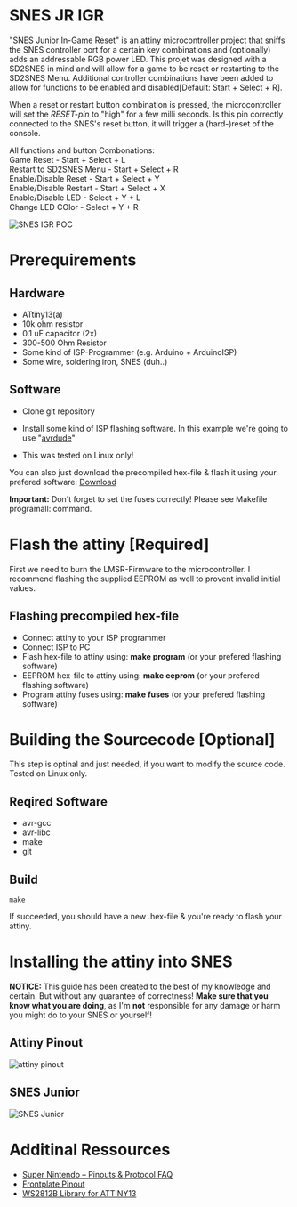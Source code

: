 # SNES JR IGR

"SNES Junior In-Game Reset" is an attiny microcontroller project that sniffs the SNES controller port for a certain key combinations and (optionally) adds an addressable RGB power LED. This projet was designed with a SD2SNES in mind and will allow for a game to be reset or restarting to the SD2SNES Menu. Additional controller combinations have been added to allow for functions to be enabled and disabled[Default: Start + Select + R].

When a reset or restart button combination is pressed, the microcontroller will set the *RESET-pin* to "high" for a few milli seconds. Is this pin correctly connected to the SNES's reset button, it will trigger a (hard-)reset of the console.

All functions and button Combonations:  
Game Reset 				- Start + Select + L  
Restart to SD2SNES Menu - Start + Select + R  
Enable/Disable Reset	- Start + Select + Y  
Enable/Disable Restart	- Start + Select + X  
Enable/Disable LED		- Select + Y + L  
Change LED COlor		- Select + Y + R  


![SNES IGR POC](https://raw.githubusercontent.com/Viper33802/SNES_JR_IGR/master/doc/SNES_JR_IGR_proto.gif)

# Prerequirements
## Hardware
 - ATtiny13(a)
 - 10k ohm resistor
 - 0.1 uF capacitor (2x)
 - 300-500 Ohm Resistor
 - Some kind of ISP-Programmer (e.g. Arduino + ArduinoISP)
 - Some wire, soldering iron, SNES (duh..)

## Software
 - Clone git repository

 - Install some kind of ISP flashing software. In this example we're going to use "[avrdude](https://www.nongnu.org/avrdude/)"
 - This was tested on Linux only!

You can also just download the precompiled hex-file & flash it using your prefered software: [Download](https://raw.githubusercontent.com/Viper33802/SNES_JR_IGR/master/SNES_IGR_LED.hex)

**Important:** Don't forget to set the fuses correctly! Please see Makefile programall: command.


# Flash the attiny [Required]
First we need to burn the LMSR-Firmware to the microcontroller. I recommend flashing the supplied EEPROM as well to provent invalid initial values.

## Flashing precompiled hex-file
 - Connect attiny to your ISP programmer
 - Connect ISP to PC
 - Flash hex-file to attiny using: **make program** (or your prefered flashing software)
 - EEPROM hex-file to attiny using: **make eeprom** (or your prefered flashing software)
 - Program attiny fuses using: **make fuses** (or your prefered flashing software)




# Building the Sourcecode [Optional]
This step is optinal and just needed, if you want to modify the source code. Tested on Linux only.

## Reqired Software
 - avr-gcc 
 - avr-libc
 - make
 - git

## Build
```
make
```

If succeeded, you should have a new .hex-file & you're ready to flash your attiny.



# Installing the attiny into SNES
**NOTICE:** This guide has been created to the best of my knowledge and certain. But without any guarantee of correctness! **Make sure that you know what you are doing**, as I'm **not** responsible for any damage or harm you might do to your SNES or yourself!

## Attiny Pinout
![attiny pinout](https://raw.githubusercontent.com/Viper33802/SNES_JR_IGR/master/doc/SNES_Reset_attiny.jpg)

## SNES Junior
![SNES Junior](https://raw.githubusercontent.com/Viper33802/SNES_JR_IGR/master/doc/LMSR_in_SNES_Junior.jpg)

# Additinal Ressources
 - [Super Nintendo – Pinouts & Protocol FAQ](https://gamefaqs.gamespot.com/snes/916396-super-nintendo/faqs/5395)
 - [Frontplate Pinout](https://i.imgur.com/3deHaFa.png)
 - [WS2812B Library for ATTINY13](https://github.com/dsprenkels/ws2812b_attiny13)

